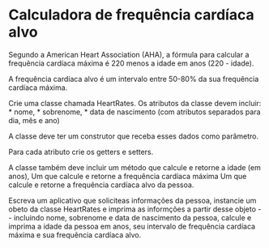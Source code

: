 # Calculadora de frequência cardíaca alvo

Segundo a American Heart Association (AHA), a fórmula para calcular a frequência cardíaca máxima é 220 menos a idade em anos (220 - idade). 

A frequência cardíaca alvo é um intervalo entre 50-80% da sua frequência cardíaca máxima.

Crie uma classe chamada HeartRates. Os atributos da classe devem incluir:
    * nome,
    * sobrenome,
    * data de nascimento (com atributos separados para dia, mês e ano)

A classe deve ter um construtor que receba esses dados como parâmetro. 

Para cada atributo crie os getters e setters.

A classe também deve incluir um método que calcule e retorne a idade (em anos), 
Um que calcule e retorne a frequência cardíaca máxima 
Um que calcule e retorne a frequência cardíaca alvo da pessoa.

Escreva um aplicativo que soliciteas informações da pessoa, instancie um obeto da classe HeartRates e imprima as informções a partir desse objeto -- incluindo nome, sobrenome e data de nascimento da pessoa, calcule e imprima a idade da pessoa em anos, seu intervalo de frequência cardíaca máxima e sua frequência cardíaca alvo.

